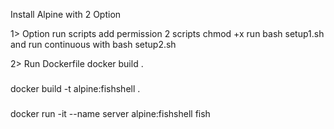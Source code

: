 Install Alpine with 2 Option

1> Option run scripts
add permission 2 scripts chmod +x 
run bash setup1.sh and run continuous with bash setup2.sh 

2> Run Dockerfile
docker build .

###
docker build -t alpine:fishshell .
###
docker run -it --name server alpine:fishshell fish


